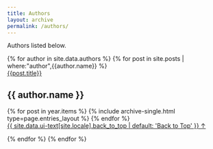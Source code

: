 ```yaml
---
title: Authors
layout: archive
permalink: /authors/
---
```


Authors listed below.	


{% for author in site.data.authors %}
  {% for post in site.posts | where:"author",{{author.name}} %}  
    <a href="{{post.url}}">{{post.title}}</a>
    <section id="{{ year.name }}" class="taxonomy__section">
    	<h2 class="archive__subtitle">{{ author.name }}</h2>
    	<div class="entries-{{ page.entries_layout | default: 'list' }}">
      		{% for post in year.items %}
        		{% include archive-single.html type=page.entries_layout %}
      		{% endfor %}
    	</div>
    <a href="#page-title" class="back-to-top">{{ site.data.ui-text[site.locale].back_to_top | default: 'Back to Top' }} &uarr;</a>
  </section>
  {% endfor %}
{% endfor %}